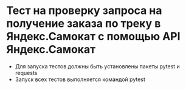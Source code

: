 # Тест на проверку запроса на получение заказа по треку в Яндекс.Самокат с помощью API Яндекс.Самокат
- Для запуска тестов должны быть установлены пакеты pytest и requests
- Запуск всех тестов выполняется командой pytest
